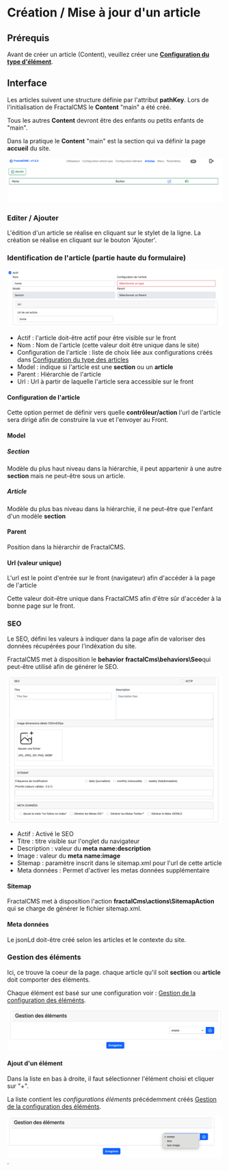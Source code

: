 # Création / Mise à jour  d'un article

## Prérequis

Avant de créer un article (Content), veuillez créer une **[Configuration du type d'élément](configurationContentType.md)**.

## Interface

Les articles suivent une structure définie par l'attribut **pathKey**.
Lors de l'initialisation de FractalCMS le **Content** "main" a été créé.

Tous les autres **Content** devront être des enfants ou petits enfants de "main".

Dans la pratique le **Content** "main" est la section qui va définir la page **accueil** du site.

![liste des articles](./images/article_list.png)

### Editer / Ajouter

L'édition d'un article se réalise en cliquant sur le stylet de la ligne.
La création se réalise en cliquant sur le bouton 'Ajouter'.

### Identification de l'article (partie haute du formulaire)

![Article partie haute](./images/article_partie_h.png)

* Actif : l'article doit-être actif pour être visible sur le front
* Nom : Nom de l'article (cette valeur doit être unique dans le site)
* Configuration de l'article : liste de choix liée aux configurations créés dans [Configuration du type des articles](configurationContentType.md)
* Model : indique si l'article est une **section** ou un **article**
* Parent : Hiérarchie de l'article
* Url : Url à partir de laquelle l'article sera accessible sur le front

#### Configuration de l'article

Cette option permet de définir vers quelle **contrôleur/action** l'url de l'article sera dirigé afin
de construire la vue et l'envoyer au Front.

#### Model

##### Section

Modèle du plus haut niveau dans la hiérarchie, il peut appartenir à une autre **section** mais ne peut-être sous un article.

##### Article

Modèle du plus bas niveau dans la hiérarchie, il ne peut-être que l'enfant d'un modèle **section**

#### Parent

Position dans la hiérarchir de FractalCMS.

#### Url (valeur unique)

L'url est le point d'entrée sur le front (navigateur) afin d'accéder à la page de l'article

Cette valeur doit-être unique dans FractalCMS afin d'être sûr d'accéder à la bonne page sur le front.

### SEO

Le SEO, défini les valeurs à indiquer dans la page afin de valoriser des données récupérées pour l'indéxation du site. 

FractalCMS met à disposition le **behavior** **fractalCms\behaviors\Seo**qui peut-être utilisé afin de générer le SEO.


![Gestion du seo](./images/article_seo.png)

* Actif : Activé le SEO
* Titre : titre visible sur l'onglet du navigateur
* Description : valeur du **meta** **name:description**
* Image : valeur du **meta** **name:image**
* Sitemap : paramètre inscrit dans le sitemap.xml pour l'url de cette article
* Meta données : Permet d'activer les metas données supplémentaire

#### Sitemap

FractalCMS met à disposition l'action **fractalCms\actions\SitemapAction** qui se charge de générer le fichier sitemap.xml.

#### Meta données

Le jsonLd doit-être créé selon les articles et le contexte du site.

### Gestion des éléments

Ici, ce trouve la coeur de la page. chaque article qu'il soit **section** ou **article** doit comporter des éléments.

Chaque élément est basé sur une configuration voir : [Gestion de la configuration des éléménts](configurationItemType.md).

![Gestion des éléments](./images/article_gestion_elements.png)

#### Ajout d'un élément

Dans la liste en bas à droite, il faut sélectionner l'élément choisi et cliquer sur "+".

La liste contient les *configurations éléments* précédemment créés [Gestion de la configuration des éléménts](configurationItemType.md).

![Ajouter un élément](./images/article_add_item.png).



